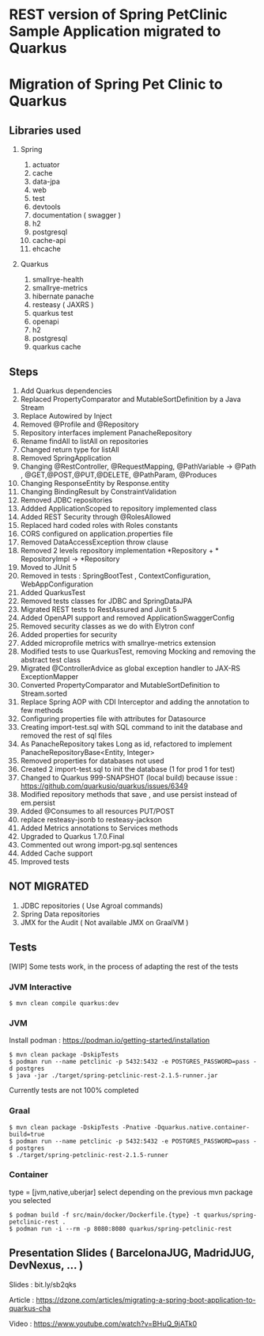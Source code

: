 # REST version of Spring PetClinic Sample Application migrated to Quarkus

# Migration of Spring Pet Clinic to Quarkus

## Libraries used

1. Spring
   1. actuator
   1. cache
   1. data-jpa
   1. web
   1. test
   1. devtools
   1. documentation ( swagger )
   1. h2
   1. postgresql
   1. cache-api
   1. ehcache

1. Quarkus
    1. smallrye-health
    1. smallrye-metrics
    1. hibernate panache
    1. resteasy ( JAXRS )
    1. quarkus test
    1. openapi
    1. h2
    1. postgresql
    2. quarkus cache


## Steps

1. Add Quarkus dependencies
2. Replaced PropertyComparator and MutableSortDefinition by a Java Stream
3. Replace Autowired by Inject
4. Removed @Profile and @Repository
5. Repository interfaces implement PanacheRepository
6. Rename findAll to listAll on repositories
7. Changed return type for listAll
8. Removed SpringApplication
9. Changing @RestController, @RequestMapping, @PathVariable -> @Path , @GET,@POST,@PUT,@DELETE, @PathParam, @Produces
10. Changing ResponseEntity by Response.entity
11. Changing BindingResult by ConstraintValidation
12. Removed JDBC repositories
13. Addded ApplicationScoped to repository implemented class
14. Added REST Security through @RolesAllowed
15. Replaced hard coded roles with Roles constants
16. CORS configured on application.properties file
17. Removed DataAccessException throw clause
18. Removed 2 levels repository implementation *Repository + * RepositoryImpl -> *Repository
19. Moved to JUnit 5
20. Removed in tests : SpringBootTest , ContextConfiguration, WebAppConfiguration
21. Added QuarkusTest
22. Removed tests classes for JDBC and SpringDataJPA
23. Migrated REST tests to RestAssured and Junit 5
24. Added OpenAPI support and removed ApplicationSwaggerConfig
25. Removed security classes as we do with Elytron conf
26. Added properties for security
27. Added microprofile metrics with smallrye-metrics extension
28. Modified tests to use QuarkusTest, removing Mocking and removing the abstract test class
29. Migrated @ControllerAdvice as global exception handler to JAX-RS ExceptionMapper
30. Converted PropertyComparator and MutableSortDefinition to Stream.sorted
31. Replace Spring AOP with CDI Interceptor and adding the annotation to few methods
32. Configuring properties file with attributes for Datasource
33. Creating import-test.sql with SQL command to init the database and removed the rest of sql files
34. As PanacheRepository takes Long as id, refactored to implement PanacheRepositoryBase<Entity, Integer>
35. Removed properties for databases not used
36. Created 2 import-test.sql to init the database (1 for prod 1 for test)
37. Changed to Quarkus 999-SNAPSHOT (local build) because issue : https://github.com/quarkusio/quarkus/issues/6349
38. Modified repository methods that save , and use persist instead of em.persist
39. Added @Consumes to all resources PUT/POST
40. replace resteasy-jsonb to resteasy-jackson 
41. Added Metrics annotations to Services methods 
42. Upgraded to Quarkus 1.7.0.Final
43. Commented out wrong import-pg.sql sentences
44. Added Cache support
45. Improved tests

  
## NOT MIGRATED

1. JDBC repositories ( Use Agroal commands)
2. Spring Data repositories
3. JMX for the Audit ( Not available JMX on GraalVM )

## Tests
[WIP] Some tests work, in the process of adapting the rest of the tests

### JVM Interactive 
```
$ mvn clean compile quarkus:dev
```  

### JVM 
Install podman : https://podman.io/getting-started/installation
```
$ mvn clean package -DskipTests 
$ podman run --name petclinic -p 5432:5432 -e POSTGRES_PASSWORD=pass -d postgres 
$ java -jar ./target/spring-petclinic-rest-2.1.5-runner.jar
```  
Currently tests are not 100% completed

### Graal
```
$ mvn clean package -DskipTests -Pnative -Dquarkus.native.container-build=true 
$ podman run --name petclinic -p 5432:5432 -e POSTGRES_PASSWORD=pass -d postgres
$ ./target/spring-petclinic-rest-2.1.5-runner
```

### Container
type = [jvm,native,uberjar] select depending on the previous mvn package you selected  
```
$ podman build -f src/main/docker/Dockerfile.{type} -t quarkus/spring-petclinic-rest .  
$ podman run -i --rm -p 8080:8080 quarkus/spring-petclinic-rest
```

## Presentation Slides ( BarcelonaJUG, MadridJUG, DevNexus, ... )
Slides : bit.ly/sb2qks

Article : https://dzone.com/articles/migrating-a-spring-boot-application-to-quarkus-cha

Video : https://www.youtube.com/watch?v=BHuQ_9jATk0

